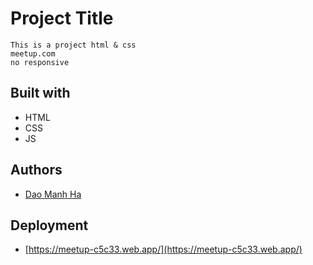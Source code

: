 # Project Title  
    This is a project html & css  
    meetup.com  
    no responsive  
## Built with  
* HTML  
* CSS  
* JS  
## Authors  
* [Dao Manh Ha](https://www.facebook.com/thieu.gia.77736/)
## Deployment
* [https://meetup-c5c33.web.app/](https://meetup-c5c33.web.app/)
    
